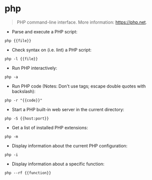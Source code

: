 # php

> PHP command-line interface.
> More information: <https://php.net>.

- Parse and execute a PHP script:

`php {{file}}`

- Check syntax on (i.e. lint) a PHP script:

`php -l {{file}}`

- Run PHP interactively:

`php -a`

- Run PHP code (Notes: Don't use <? ?> tags; escape double quotes with backslash):

`php -r "{{code}}"`

- Start a PHP built-in web server in the current directory:

`php -S {{host:port}}`

- Get a list of installed PHP extensions:

`php -m`

- Display information about the current PHP configuration:

`php -i`

- Display information about a specific function:

`php --rf {{function}}`
